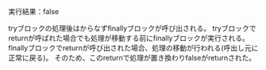 実行結果：false

tryブロックの処理後はからなずfinallyブロックが呼び出される。
tryブロックでreturnが呼ばれた場合でも処理が移動する前にfinallyブロックが実行される。
finallyブロックでreturnが呼び出された場合、処理の移動が行われる(呼出し元に正常に戻る)。
そのため、このreturnで処理が置き換わりfalseがreturnされた。
